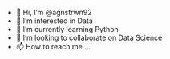 - 👋 Hi, I’m @agnstrwn92
- 👀 I’m interested in Data
- 🌱 I’m currently learning Python
- 💞️ I’m looking to collaborate on Data Science
- 📫 How to reach me ...

<!---
agnstrwn92/agnstrwn92 is a ✨ special ✨ repository because its `README.md` (this file) appears on your GitHub profile.
You can click the Preview link to take a look at your changes.
--->
